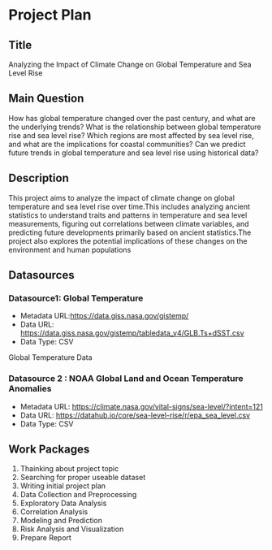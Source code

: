 # Project Plan

## Title
Analyzing the Impact of Climate Change on Global Temperature and Sea Level Rise

## Main Question
How has global temperature changed over the past century, and what are the underlying trends?
What is the relationship between global temperature rise and sea level rise?
Which regions are most affected by sea level rise, and what are the implications for coastal communities?
Can we predict future trends in global temperature and sea level rise using historical data?



## Description
  This project aims to analyze the impact of climate change on global temperature and sea level rise over time.This includes analyzing ancient statistics to understand traits and patterns in temperature and sea level measurements, figuring out correlations between climate variables, and predicting future developments primarily based on ancient statistics.The project also explores the potential implications of these changes on the environment and human populations


## Datasources


### Datasource1: Global Temperature
* Metadata URL:https://data.giss.nasa.gov/gistemp/
* Data URL: https://data.giss.nasa.gov/gistemp/tabledata_v4/GLB.Ts+dSST.csv
* Data Type: CSV

 Global Temperature Data

### Datasource 2 : NOAA Global Land and Ocean Temperature Anomalies
* Metadata URL: https://climate.nasa.gov/vital-signs/sea-level/?intent=121
* Data URL: https://datahub.io/core/sea-level-rise/r/epa_sea_level.csv
* Data Type: CSV


## Work Packages

1. Thainking about project topic
2. Searching for proper useable dataset 
3. Writing initial project plan 
4. Data Collection and Preprocessing
5. Exploratory Data Analysis
6. Correlation Analysis
7. Modeling and Prediction
8. Risk Analysis and Visualization
9. Prepare Report


